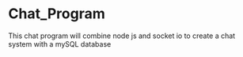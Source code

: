 Chat_Program
============

This chat program will combine node js and socket io to create a chat system with a mySQL database